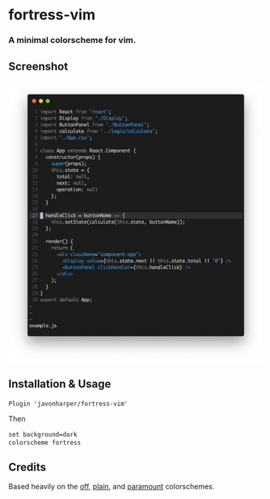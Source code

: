 # fortress-vim

### A minimal colorscheme for vim.

## Screenshot

![Screenshot](screenshot.png)


## Installation & Usage

```
Plugin 'javonharper/fortress-vim'
```

Then

```
set background=dark
colorscheme fortress
```

## Credits

Based heavily on the [off](https://github.com/pbrisbin/vim-colors-off), [plain](https://github.com/andreypopp/vim-colors-plain), and [paramount](https://github.com/owickstrom/vim-colors-paramount) colorschemes.
